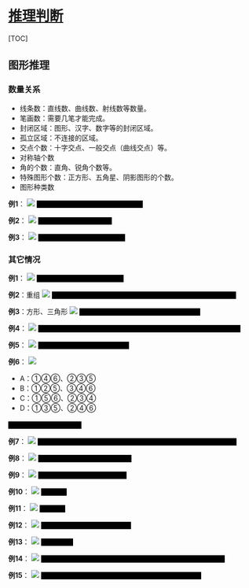 <link rel="stylesheet" href="https://zhmhbest.gitee.io/hellomathematics/style/index.css">
<script src="https://zhmhbest.gitee.io/hellomathematics/style/index.js"></script>

# [推理判断](./index.html)

[TOC]

## 图形推理

### 数量关系

- 线条数：直线数、曲线数、射线数等数量。
- 笔画数：需要几笔才能完成。
- 封闭区域：图形、汉字、数字等的封闭区域。
- 孤立区域：不连接的区域。
- 交点个数：十字交点、一般交点（曲线交点）等。
- 对称轴个数
- 角的个数：直角、锐角个数等。
- 特殊图形个数：正方形、五角星、阴影图形的个数。
- 图形种类数

**例1**：
<img style="max-width: 60%; max-height: 300px" src="images/graph/线条数1.png"/>
<span style="color:black; background-color: black; font-family: 宋体">答案：B；线条数，“3 7 4”、“3 8 5”</span>

**例2**：
<img style="max-width: 60%; max-height: 300px" src="images/graph/封闭区域1.png"/>
<span style="color:black; background-color: black; font-family: 宋体">答案：D；封闭区域递增</span>

**例3**：
<img style="max-width: 60%; max-height: 300px" src="images/graph/交点1.png"/>
<span style="color:black; background-color: black; font-family: 宋体">答案：C；每行交点数量相同</span>

### 其它情况

**例1**：
<img style="max-width: 60%; max-height: 300px" src="images/graph/覆盖1.png"/>
<span style="color:black; background-color: black; font-family: 宋体">答案：C；边少的覆盖边多的</span>

**例2**：重组
<img style="max-width: 60%; max-height: 300px" src="images/graph/重组1.png"/>
<span style="color:black; background-color: black; font-family: 宋体">答案：C；2个黑点白色三角形排除AB，1个网格三角形排除D</span>

**例3**：方形、三角形
<img style="max-width: 60%; max-height: 300px" src="images/graph/替换1.png"/>
<span style="color:black; background-color: black; font-family: 宋体">答案：B；“1△=2□”，“3□ 5□ 7□ 9□ 11□”</span>

**例4**：
<img style="max-width: 60%; max-height: 300px" src="images/graph/旋转1.png"/>
<span style="color:black; background-color: black; font-family: 宋体">答案：A；“2 = 1顺时针旋转90°后水平翻转”、“3 = 2顺时针旋转90°”</span>

**例5**：
<img style="max-width: 60%; max-height: 300px" src="images/graph/组合1.png"/>
<span style="color:black; background-color: black; font-family: 宋体">答案：D；“3 = 1垂直翻转 + 2”</span>

**例6**：
<img style="max-width: 60%; max-height: 300px" src="images/graph/公共边1.png"/>

- A：①④⑥、②③⑤
- B：①②⑤、③④⑥
- C：①⑤⑥、②③④
- D：①③⑤、②④⑥

<span style="color:black; background-color: black; font-family: 宋体">答案：B；是否有公共边</span>

**例7**：
<img style="max-width: 60%; max-height: 300px" src="images/graph/旋转2.png"/>
<span style="color:black; background-color: black; font-family: 宋体">答案：A；“三角每次顺时针选择一边”、“直角每次逆时针旋转90°”</span>

**例8**：
<img style="max-width: 60%; max-height: 300px" src="images/graph/平移1.png"/>
<span style="color:black; background-color: black; font-family: 宋体">答案：C；“每次向上平移一格”</span>

**例9**：
<img style="max-width: 60%; max-height: 300px" src="images/graph/平移1.png"/>
<span style="color:black; background-color: black; font-family: 宋体">答案：D；“面 点 面 点 面 点”</span>

**例10**：
<img style="max-width: 60%; max-height: 300px" src="images/graph/剪纸1.png"/>
<span style="color:black; background-color: black; font-family: 宋体">答案：D</span>

**例11**：
<img style="max-width: 60%; max-height: 300px" src="images/graph/剪纸1.png"/>
<span style="color:black; background-color: black; font-family: 宋体">答案：D</span>

**例12**：
<img style="max-width: 60%; max-height: 300px" src="images/graph/旋转3.png"/>
<span style="color:black; background-color: black; font-family: 宋体">答案：D；每次逆时针旋转45°</span>

**例13**：
<img style="max-width: 60%; max-height: 300px" src="images/graph/旋转4.png"/>
<span style="color:black; background-color: black; font-family: 宋体">答案：B；</span>

**例14**：
<img style="max-width: 60%; max-height: 300px" src="images/graph/旋转5.png"/>
<span style="color:black; background-color: black; font-family: 宋体">答案：B；短线每次顺时针移动1格、长线每次顺时针移动4格</span>

**例15**：
<img style="max-width: 60%; max-height: 300px" src="images/graph/排序1.png"/>
<span style="color:black; background-color: black; font-family: 宋体">答案：C；前两行都在最左边，第三行R位置分布均匀</span>
